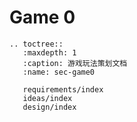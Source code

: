# Game 0

```{eval-rst}
.. toctree::
   :maxdepth: 1
   :caption: 游戏玩法策划文档
   :name: sec-game0

   requirements/index
   ideas/index
   design/index
```
